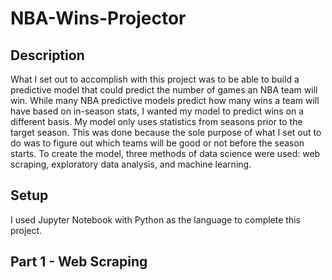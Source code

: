 # NBA-Wins-Projector

## Description
What I set out to accomplish with this project was to be able to build a predictive model that could predict the number of games an NBA team will win. While many NBA predictive models predict how many wins a team will have based on in-season stats, I wanted my model to predict wins on a different basis. My model only uses statistics from seasons prior to the target season. This was done because the sole purpose of what I set out to do was to figure out which teams will be good or not before the season starts. To create the model, three methods of data science were used: web scraping, exploratory data analysis, and machine learning.

## Setup
I used Jupyter Notebook with Python as the language to complete this project.

## Part 1 - Web Scraping
